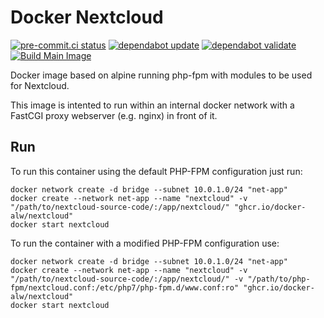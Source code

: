 # Docker Nextcloud

[![pre-commit.ci status](https://results.pre-commit.ci/badge/github/docker-alw/nextcloud/main.svg)](https://results.pre-commit.ci/latest/github/docker-alw/nextcloud/main)
[![dependabot update](https://github.com/docker-alw/nextcloud/actions/workflows/dependabot/dependabot-updates/badge.svg)](https://github.com/docker-alw/nextcloud/actions/workflows/dependabot/dependabot-updates)
[![dependabot validate](https://github.com/docker-alw/nextcloud/actions/workflows/dependabot_validate.yml/badge.svg)](https://github.com/docker-alw/nextcloud/actions/workflows/dependabot_validate.yml)
[![Build Main Image](https://github.com/docker-alw/nextcloud/actions/workflows/build_image.yml/badge.svg)](https://github.com/docker-alw/nextcloud/actions/workflows/build_image.yml)

Docker image based on alpine running php-fpm with modules to be used for Nextcloud.

This image is intented to run within an internal docker network with a FastCGI proxy webserver (e.g. nginx) in front of it.

## Run

To run this container using the default PHP-FPM configuration just run:
```
docker network create -d bridge --subnet 10.0.1.0/24 "net-app"
docker create --network net-app --name "nextcloud" -v "/path/to/nextcloud-source-code/:/app/nextcloud/" "ghcr.io/docker-alw/nextcloud"
docker start nextcloud
```

To run the container with a modified PHP-FPM configuration use:
```
docker network create -d bridge --subnet 10.0.1.0/24 "net-app"
docker create --network net-app --name "nextcloud" -v "/path/to/nextcloud-source-code/:/app/nextcloud/" -v "/path/to/php-fpm/nextcloud.conf:/etc/php7/php-fpm.d/www.conf:ro" "ghcr.io/docker-alw/nextcloud"
docker start nextcloud
```
